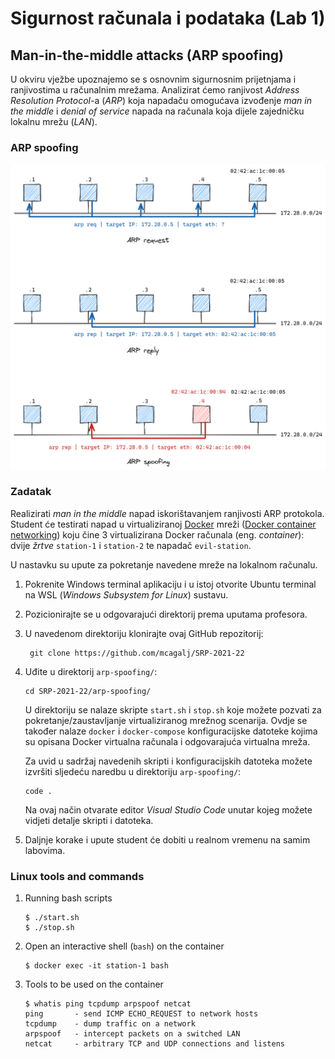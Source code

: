 # **Sigurnost računala i podataka (Lab 1)**

## Man-in-the-middle attacks (ARP spoofing)

U okviru vježbe upoznajemo se s osnovnim sigurnosnim prijetnjama i ranjivostima u računalnim mrežama. Analizirat ćemo ranjivost _Address Resolution Protocol_-a (_ARP_) koja napadaču omogućava izvođenje _man in the middle_ i _denial of service_ napada na računala koja dijele zajedničku lokalnu mrežu (_LAN_).

### ARP spoofing

<p align="center">
<img src="../img/arp_spoofing.png" width="750px" height="auto"/>
</p>

### Zadatak

Realizirati _man in the middle_ napad iskorištavanjem ranjivosti ARP protokola. Student će testirati napad u virtualiziranoj [Docker](https://docs.docker.com/get-started/overview/) mreži ([Docker container networking](https://docs.docker.com/network/)) koju čine 3 virtualizirana Docker računala (eng. _container_): dvije _žrtve_ `station-1` i `station-2` te napadač `evil-station`.

U nastavku su upute za pokretanje navedene mreže na lokalnom računalu.

1. Pokrenite Windows terminal aplikaciju i u istoj otvorite Ubuntu terminal na WSL (_Windows Subsystem for Linux_) sustavu.

2. Pozicionirajte se u odgovarajući direktorij prema uputama profesora.

3. U navedenom direktoriju klonirajte ovaj GitHub repozitorij:

   ```console
    git clone https://github.com/mcagalj/SRP-2021-22
   ```

4. Uđite u direktorij `arp-spoofing/`:

    ```console
    cd SRP-2021-22/arp-spoofing/
    ```

    U direktoriju se nalaze skripte `start.sh` i `stop.sh` koje možete pozvati za pokretanje/zaustavljanje virtualiziranog mrežnog scenarija. Ovdje se također nalaze `docker` i `docker-compose` konfiguracijske datoteke kojima su opisana Docker virtualna računala i odgovarajuća virtualna mreža.

    Za uvid u sadržaj navedenih skripti i konfiguracijskih datoteka možete izvršiti sljedeću naredbu u direktoriju `arp-spoofing/`:

    ```console
    code .
    ```

    Na ovaj način otvarate editor _Visual Studio Code_ unutar kojeg možete vidjeti detalje skripti i datoteka.

5. Daljnje korake i upute student će dobiti u realnom vremenu na samim labovima.

### Linux tools and commands

1. Running bash scripts

    ```console
    $ ./start.sh
    $ ./stop.sh
    ```

2. Open an interactive shell (`bash`) on the container

    ```console
    $ docker exec -it station-1 bash
    ```

3. Tools to be used on the container

    ```console
    $ whatis ping tcpdump arpspoof netcat
    ping       - send ICMP ECHO_REQUEST to network hosts
    tcpdump    - dump traffic on a network
    arpspoof   - intercept packets on a switched LAN
    netcat     - arbitrary TCP and UDP connections and listens
    ```